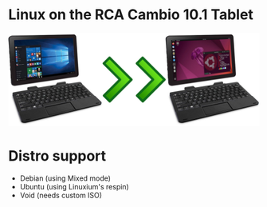 # Linux on the RCA Cambio 10.1 Tablet

![alt text](https://github.com/devinsmith/rca-cambio-linux/raw/master/images/rca_cambio.jpg "Picture of RCA Cambio tablet")

# Distro support
- Debian (using Mixed mode)
- Ubuntu (using Linuxium's respin)
- Void (needs custom ISO)


